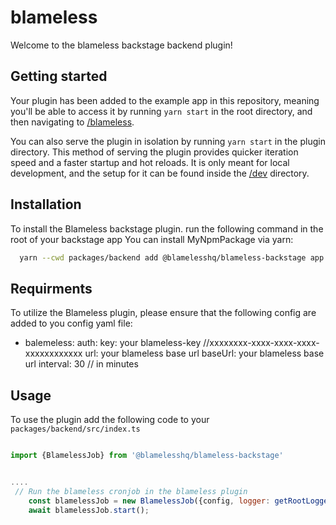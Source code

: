 # blameless

Welcome to the blameless backstage backend plugin!


## Getting started

Your plugin has been added to the example app in this repository, meaning you'll be able to access it by running `yarn
start` in the root directory, and then navigating to [/blameless](http://localhost:3000/blameless).

You can also serve the plugin in isolation by running `yarn start` in the plugin directory.
This method of serving the plugin provides quicker iteration speed and a faster startup and hot reloads.
It is only meant for local development, and the setup for it can be found inside the [/dev](/dev) directory.


## Installation

To install the Blameless backstage plugin.
run the following command in the root of your backstage app
You can install MyNpmPackage via yarn:

```bash
  yarn --cwd packages/backend add @blamelesshq/blameless-backstage app
```
 
## Requirments

To utilize the Blameless plugin, please ensure that the following config are added to you config yaml file:

- balemeless:
  auth:
    key: your blameless-key //xxxxxxxx-xxxx-xxxx-xxxx-xxxxxxxxxxxx
    url: your blameless base url
  baseUrl: your blameless base url
  interval: 30 // in minutes


## Usage

To use the plugin add the following code to your 
``` packages/backend/src/index.ts ```

```Javascript

import {BlamelessJob} from '@blamelesshq/blameless-backstage'


....
 // Run the blameless cronjob in the blameless plugin
    const blamelessJob = new BlamelessJob({config, logger: getRootLogger(), discovery: HostDiscovery.fromConfig(config)});
    await blamelessJob.start();

```
